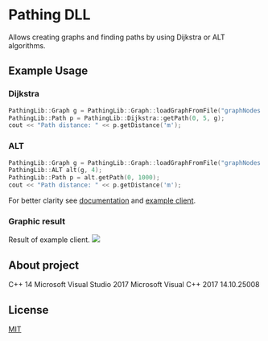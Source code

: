 <h1>Pathing DLL</h1>

Allows creating graphs and finding paths by using Dijkstra or ALT algorithms.

<h2>Example Usage</h2>

<h3>Dijkstra</h3>

```cpp
PathingLib::Graph g = PathingLib::Graph::loadGraphFromFile("graphNodes.txt", "graphEdges.txt");
PathingLib::Path p = PathingLib::Dijkstra::getPath(0, 5, g);
cout << "Path distance: " << p.getDistance('m');
```

<h3>ALT</h3>

```cpp
PathingLib::Graph g = PathingLib::Graph::loadGraphFromFile("graphNodes.txt", "graphEdges.txt");
PathingLib::ALT alt(g, 4);
PathingLib::Path p = alt.getPath(0, 1000);
cout << "Path distance: " << p.getDistance('m');
```

<div>
For better clarity see 
<a href="http://kodujebolubie.pl/PathingLib/">documentation</a> and 
<a href="https://github.com/woroniecki/PathingLib/tree/master/PathingLib/ExampleClient">example client</a>.
</div>

<h3>Graphic result</h3>
Result of example client.
<img src="https://lh3.googleusercontent.com/lrrYkXnAi0vnaDzvVQaOz676VlDZkA85nscsgpleu0cgi1DkTjjJFeq8BvYwsLx4Ec_pKgeyFaAiFaOoMei65JgE2e51kgE1DYx4gp5Y3IdFCps-UMqpwbo1uFDJeqZu6OGv=w678-h451-no">

<h2>About project</h2>
C++ 14
Microsoft Visual Studio 2017
Microsoft Visual C++ 2017 14.10.25008

<h2>License</h2>
<a href="https://github.com/woroniecki/PathingLib/blob/master/LICENSE">MIT</a>
